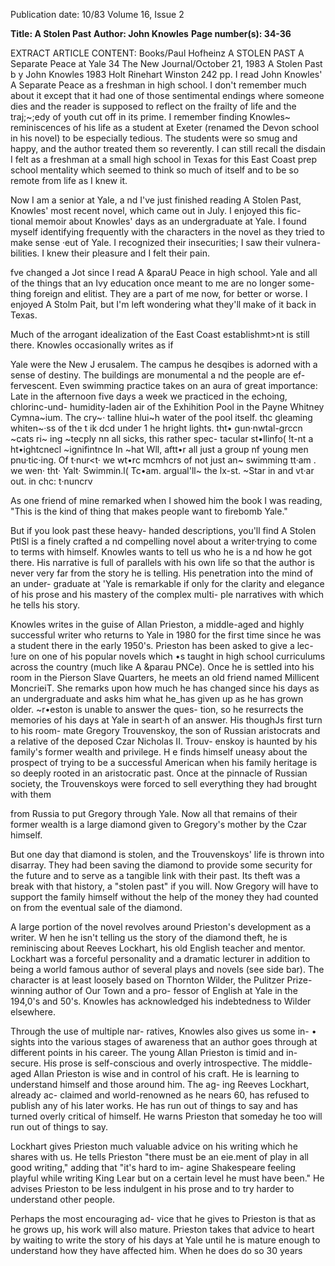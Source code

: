 Publication date: 10/83
Volume 16, Issue 2

**Title: A Stolen Past**
**Author: John Knowles**
**Page number(s): 34-36**

EXTRACT ARTICLE CONTENT:
Books/Paul Hofheinz 
A 
STOLEN 
PAST 
A Separate Peace at Yale 
34 The New Journal/October 21, 1983 
A Stolen Past b y John Knowles 
1983 Holt Rinehart Winston 242 pp. 
I read John Knowles' A Separate Peace 
as a freshman in high school. I don't 
remember much about it except that it 
had one of those sentimental endings 
where someone dies and the reader is 
supposed to reflect on the frailty of life 
and the traj;~;edy of youth cut off in its 
prime. I remember finding Knowles~ 
reminiscences of his life as a student at 
Exeter (renamed the Devon school in 
his novel) to be especially tedious. The 
students were so smug and happy, and 
the author treated them so reverently. 
I can still recall the disdain I felt as a 
freshman at a small high school in 
Texas for this East Coast prep school 
mentality which seemed to think so 
much of itself and to be so remote from 
life as I knew it. 

Now I am a senior at Yale, a nd I've 
just finished reading A Stolen Past, 
Knowles' most recent novel, which 
came out in July. I enjoyed this fic-
tional memoir about Knowles' days as 
an undergraduate at Yale. I found 
myself identifying frequently with the 
characters in the novel as they tried to 
make sense ·eut of Yale. I recognized 
their insecurities; I saw their vulnera-
bilities. I knew their pleasure and I felt 
their pain. 

fve changed a Jot since I read A 
&paraU Peace in high school. Yale and 
all of the things that an Ivy education 
once meant to me are no longer some-
thing foreign and elitist. They are a 
part of me now, for better or worse. I 
enjoyed A Stolm Pait, but I'm left 
wondering what they'll make of it back 
in Texas. 

Much of the arrogant idealization of 
the East Coast establishmt>nt is still 
there. Knowles occasionally writes as if


Yale were the New J erusalem. The 
campus he desqibes is adorned with a 
sense of destiny. The buildings are 
monumental a nd the people are ef-
fervescent. Even swimming practice 
takes on an aura of great importance: 
Late in the afternoon five days a week we 
practiced in the echoing, 
chlorinc-und-
humidity-laden air of the Exhihition Pool in 
the Payne Whitney Cymna~ium. The cry~· 
talline hlui~h water of the pool itself. thc 
gleaming whiten~·ss of the t ik dcd under 1 he 
hright lights. tht• gun·nwtal-grccn ~cats ri~­
ing ~tecply nn all sicks, this rather spec-
tacular st•llinfo( !t-nt a ht•ightcnecl ~ignifintnce 
In ~hat Wll, aftt•r all just a group nf young 
men pnu·tic·ing. Of t·nur<t· we wt•rc mcmhcrs 
of not just an~ swimming tt·am . we wen· tht· 
Yalt· Swimmin.l( Tc•am. argual'll~ the lx-st. 
~Star in and vt·ar out. in chc: t·nuncrv 

As one friend of mine remarked when I 
showed him the book I was reading, 
"This is the kind of thing that makes 
people want to firebomb Yale." 

But if you look past these heavy-
handed descriptions, you'll find A Stolen 
PtlSl is a finely crafted a nd compelling 
novel about a writer·trying to come to 
terms with himself. Knowles wants to 
tell us who he is a nd how he got there. 
His narrative is full of parallels with his 
own life so that the author is never very 
far from the story he is telling. His 
penetration into the mind of an under-
graduate at 'Yale is remarkable if only 
for the clarity and elegance of his prose 
and his mastery of the complex multi-
ple narratives with which he tells his 
story. 

Knowles writes in the guise of Allan 
Prieston, a middle-aged and highly 
successful writer who returns to Yale in 
1980 for the first time since he was a 
student there in the early 1950's. 
Prieston has been asked to give a lec-
!ure on one of his popular novels which 
•s taught in high school curriculums 
across the country (much like A &parau 
PNCe). Once he is settled into his room 
in the Pierson Slave Quarters, he 
meets an old friend named Millicent 
MoncrieiT. She remarks upon how 
much he has changed since his days as 
an undergraduate and asks him what 
he_has given up as he has grown older. 
~r•eston is unable to answer the ques-
tion, so he resurrects the memories of 
his days at Yale in seart·h of an answer. 
His thoughJs first turn to his room-
mate Gregory Trouvenskoy, the son of 
Russian aristocrats and a relative of 
the deposed Czar Nicholas II. Trouv-
enskoy is haunted by his family's 
former wealth and privilege. H e finds 
himself uneasy about the prospect of 
trying to be a successful American 
when his family heritage is so deeply 
rooted in an aristocratic past. Once at 
the pinnacle of Russian society, the 
Trouvenskoys were 
forced to sell 
everything they had brought with them 


from Russia to put Gregory through 
Yale. Now all that remains of their 
former wealth is a large diamond given 
to Gregory's mother by the Czar 
himself. 

But one day that diamond is stolen, 
and the Trouvenskoys' life is thrown 
into disarray. They had been saving 
the diamond to provide some security 
for the future and to serve as a tangible 
link with their past. Its theft was a 
break with that history, a "stolen past" 
if you will. Now Gregory will have to 
support the family himself without the 
help of the money they had counted on 
from the eventual sale of the diamond. 

A large portion of the novel revolves 
around Prieston's development as a 
writer. W hen he isn't telling us the 
story of the diamond theft, he is 
reminiscing about Reeves Lockhart, 
his old English teacher and mentor. 
Lockhart was a forceful personality 
and a dramatic lecturer in addition to 
being a world famous author of several 
plays and novels (see side bar). The 
character is at least loosely based on 
Thornton Wilder, the Pulitzer Prize-
winning author of Our Town and a pro-
fessor of English at Yale in the 194,0's 
and 50's. Knowles has acknowledged 
his indebtedness to Wilder elsewhere. 

Through the use of multiple nar-
ratives, Knowles also gives us some in-
• sights 
into the various stages of 
awareness that an author goes through 
at different points in his career. The 
young Allan Prieston is timid and in-
secure. His prose is self-conscious and 
overly introspective. The middle-aged 
Allan Prieston is wise and in control of 
his craft. He is learning to understand 
himself and those around him. The ag-
ing Reeves Lockhart, already ac-
claimed and world-renowned as he 
nears 60, has refused to publish any of 
his later works. He has run out of 
things to say and has turned overly 
critical of himself. He warns Prieston 
that someday he too will run out of 
things to say. 

Lockhart 
gives Prieston 
much 
valuable advice on his writing which he 
shares with us. He tells Prieston "there 
must be an eie.ment of play in all good 
writing," adding that "it's hard to im-
agine Shakespeare feeling playful while 
writing King Lear but on a certain level 
he must have been." He advises 
Prieston to be less indulgent in his 
prose and to try harder to understand 
other people. 

Perhaps the most encouraging ad-
vice that he gives to Prieston is that as 
he grows up, his work will also mature. 
Prieston takes that advice to heart by 
waiting to write the story of his days at 
Yale until he is mature enough to 
understand how they have affected 
him. When he does do so 30 years